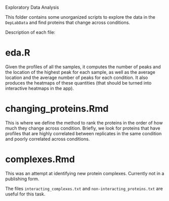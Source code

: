 Exploratory Data Analysis

This folder contains some unorganized scripts to explore the data in the `DepLabData` and find proteins that change across conditions.

Description of each file:

# eda.R

Given the profiles of all the samples, it computes the number of peaks and the location of the highest peak for each sample, as well as the average location and the average number of peaks for each condition. It also produces the heatmaps of these quantities (that should be turned into interactive heatmaps in the app).

# changing_proteins.Rmd

This is where we define the method to rank the proteins in the order of how much they change across condition. Briefly, we look for proteins that have profiles that are highly correlated between replicates in the same condition and poorly correlated across conditions.

# complexes.Rmd

This was an attempt at identifying new protein complexes. Currently not in a publishing form.

The files `interacting_complexes.txt` and `non-interacting_proteins.txt` are useful for this task.


